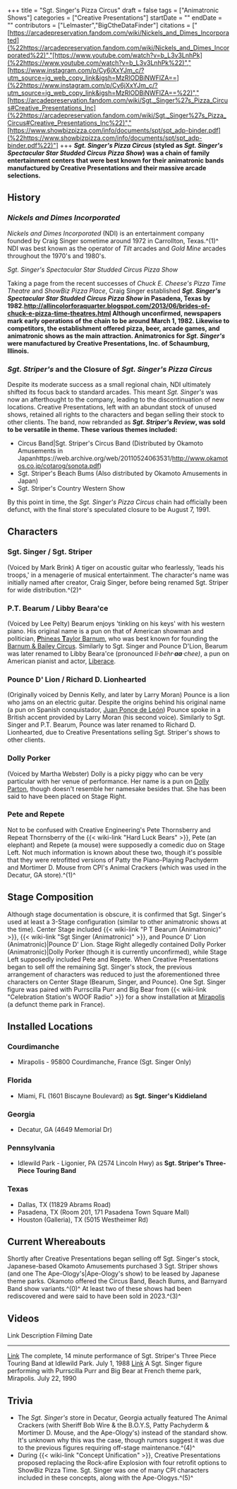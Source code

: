 +++
title = "Sgt. Singer's Pizza Circus"
draft = false
tags = ["Animatronic Shows"]
categories = ["Creative Presentations"]
startDate = ""
endDate = ""
contributors = ["Lelmaster","BigCtheDataFinder"]
citations = ["[https://arcadepreservation.fandom.com/wiki/Nickels_and_Dimes_Incorporated](%22https://arcadepreservation.fandom.com/wiki/Nickels_and_Dimes_Incorporated%22)","[https://www.youtube.com/watch?v=b_L3v3LnhPk](%22https://www.youtube.com/watch?v=b_L3v3LnhPk%22)","[https://www.instagram.com/p/Cy6jXxYJm_c/?utm_source=ig_web_copy_link&igsh=MzRlODBiNWFlZA==](%22https://www.instagram.com/p/Cy6jXxYJm_c/?utm_source=ig_web_copy_link&igsh=MzRlODBiNWFlZA==%22)","[https://arcadepreservation.fandom.com/wiki/Sgt._Singer%27s_Pizza_Circus#Creative_Presentations_Inc](%22https://arcadepreservation.fandom.com/wiki/Sgt._Singer%27s_Pizza_Circus#Creative_Presentations_Inc%22)","[https://www.showbizpizza.com/info/documents/spt/spt_adp-binder.pdf](%22https://www.showbizpizza.com/info/documents/spt/spt_adp-binder.pdf%22)"]
+++
***Sgt. Singer's Pizza Circus* (styled as ***Sgt. Singer's Spectacular Star Studded Circus Pizza Show*) was a chain of family entertainment centers that were best known for their animatronic bands manufactured by Creative Presentations and their massive arcade selections.****

## History

### *Nickels and Dimes Incorporated*

*Nickels and Dimes Incorporated* (NDI) is an entertainment company founded by Craig Singer sometime around 1972 in Carrollton, Texas.^(1)^ NDI was best known as the operator of *Tilt* arcades and *Gold Mine* arcades throughout the 1970's and 1980's.

*Sgt. Singer's Spectacular Star Studded Circus Pizza Show*

Taking a page from the recent successes of *Chuck E. Cheese's Pizza Time Theatre* and *ShowBiz Pizza Place*, Craig Singer established ***Sgt. Singer's Spectacular Star Studded Circus Pizza Show* in Pasadena, Texas by 1982.http://allincolorforaquarter.blogspot.com/2013/06/brides-of-chuck-e-pizza-time-theatres.html Although unconfirmed, newspapers mark early operations of the chain to be around March 1, 1982. Likewise to competitors, the establishment offered pizza, beer, arcade games, and animatronic shows as the main attraction. Animatronics for *Sgt. Singer's* were manufactured by Creative Presentations, Inc. of Schaumburg, Illinois.**

### *Sgt. Striper's* and the Closure of *Sgt. Singer's Pizza Circus*

Despite its moderate success as a small regional chain, NDI ultimately shifted its focus back to standard arcades. This meant *Sgt. Singer's* was now an afterthought to the company, leading to the discontinuation of new locations. Creative Presentations, left with an abundant stock of unused shows, retained all rights to the characters and began selling their stock to other clients. The band, now rebranded as ***Sgt. Striper's Review*, was sold to be versatile in theme. These various themes included:**

- Circus Band|Sgt. Striper's Circus Band (Distributed by Okamoto Amusements in Japanhttps://web.archive.org/web/20110524063531/http://www.okamotos.co.jp/cotarog/sonota.pdf)
- Sgt. Striper's Beach Bums (Also distributed by Okamoto Amusements in Japan)
- Sgt. Striper's Country Western Show

By this point in time, the *Sgt. Singer's Pizza Circus* chain had officially been defunct, with the final store's speculated closure to be August 7, 1991.

## Characters

### Sgt. Singer / Sgt. Striper

(Voiced by Mark Brink) A tiger on acoustic guitar who fearlessly, 'leads his troops,' in a menagerie of musical entertainment. The character's name was initially named after creator, Craig Singer, before being renamed Sgt. Striper for wide distribution.^(2)^

### P.T. Bearum / Libby Beara'ce

(Voiced by Lee Pelty) Bearum enjoys 'tinkling on his keys' with his western piano. His original name is a pun on that of American showman and politician, [**P**hineas **T**aylor Barnum](https://en.wikipedia.org/wiki/P._T._Barnum), who was best known for founding the [Barnum & Bailey Circus](https://en.wikipedia.org/wiki/Ringling_Bros._and_Barnum_%26_Bailey_Circus). Similarly to Sgt. Singer and Pounce D'Lion, Bearum was later renamed to Libby Beara'ce (pronounced *li·behr·**aa**·chee)*, a pun on American pianist and actor, [Liberace](https://en.wikipedia.org/wiki/Liberace).

### Pounce D' Lion / Richard D. Lionhearted

(Originally voiced by Dennis Kelly, and later by Larry Moran) Pounce is a lion who jams on an electric guitar. Despite the origins behind his original name (a pun on Spanish conquistador, [Juan Ponce de León](https://en.wikipedia.org/wiki/Juan_Ponce_de_Le%C3%B3n)) Pounce spoke in a British accent provided by Larry Moran (his second voice). Similarly to Sgt. Singer and P.T. Bearum, Pounce was later renamed to Richard D. Lionhearted, due to Creative Presentations selling Sgt. Striper's shows to other clients.

### Dolly Porker

(Voiced by Martha Webster) Dolly is a picky piggy who can be very particular with her venue of performance. Her name is a pun on [Dolly Parton](https://en.wikipedia.org/wiki/Dolly_Parton), though doesn't resemble her namesake besides that. She has been said to have been placed on Stage Right.

### Pete and Repete

Not to be confused with Creative Engineering's Pete Thornsberry and Repeat Thornsberry of the {{< wiki-link "Hard Luck Bears" >}}, Pete (an elephant) and Repete (a mouse) were supposedly a comedic duo on Stage Left. Not much information is known about these two, though it's possible that they were retrofitted versions of Patty the Piano-Playing Pachyderm and Mortimer D. Mouse from CPI's Animal Crackers (which was used in the Decatur, GA store).^(1)^

## Stage Composition

Although stage documentation is obscure, it is confirmed that Sgt. Singer's used at least a 3-Stage configuration (similar to other animatronic shows at the time). Center Stage included {{< wiki-link "P T Bearum (Animatronic)" >}}, {{< wiki-link "Sgt Singer (Animatronic)" >}}, and Pounce D' Lion (Animatronic)|Pounce D' Lion. Stage Right allegedly contained Dolly Porker (Animatronic)|Dolly Porker (though it is currently unconfirmed), while Stage Left supposedly included Pete and Repete.
When Creative Presentations began to sell off the remaining Sgt. Singer's stock, the previous arrangement of characters was reduced to just the aforementioned three characters on Center Stage (Bearum, Singer, and Pounce). One Sgt. Singer figure was paired with Purrscilla Purr and Big Bear from {{< wiki-link "Celebration Station's WOOF Radio" >}} for a show installation at [Mirapolis](https://en.wikipedia.org/wiki/Mirapolis) (a defunct theme park in France).

## Installed Locations

### Courdimanche

- Mirapolis - 95800 Courdimanche, France (Sgt. Singer Only)

### Florida

- Miami, FL (1601 Biscayne Boulevard) as **Sgt. Singer's Kiddieland**

### Georgia

- Decatur, GA (4649 Memorial Dr)

### Pennsylvania

- Idlewild Park - Ligonier, PA (2574 Lincoln Hwy) as **Sgt. Striper's Three-Piece Touring Band**

### Texas

- Dallas, TX (11829 Abrams Road)
- Pasadena, TX (Room 201, 171 Pasadena Town Square Mall)
- Houston (Galleria), TX (5015 Westheimer Rd)

## Current Whereabouts

Shortly after Creative Presentations began selling off Sgt. Singer's stock, Japanese-based Okamoto Amusements purchased 3 Sgt. Striper shows (and one The Ape-Ology's|Ape-Ology's show) to be leased by Japanese theme parks. Okamoto offered the Circus Band, Beach Bums, and Barnyard Band show variants.^(0)^ At least two of these shows had been rediscovered and were said to have been sold in 2023.^(3)^

## Videos

  Link                                          Description                                                                                          Filming Date
  --------------------------------------------- ---------------------------------------------------------------------------------------------------- ---------------
  [Link](https://youtu.be/sGwvdZJCDvY)          The complete, 14 minute performance of Sgt. Striper's Three Piece Touring Band at Idlewild Park.    July 1, 1988
  [Link](https://youtu.be/MFZUW8F_GHk?t=1663)   A Sgt. Singer figure performing with Purrscilla Purr and Big Bear at French theme park, Mirapolis.   July 22, 1990

## Trivia

- The *Sgt. Singer's* store in Decatur, Georgia actually featured The Animal Crackers (with Sheriff Bob Wire & the B.O.Y.S, Patty Pachyderm & Mortimer D. Mouse, and the Ape-Ology's) instead of the standard show. It's unknown why this was the case, though rumors suggest it was due to the previous figures requiring off-stage maintenance.^(4)^
- During {{< wiki-link "Concept Unification" >}}, Creative Presentations proposed replacing the Rock-afire Explosion with four retrofit options to ShowBiz Pizza Time. Sgt. Singer was one of many CPI characters included in these concepts, along with the Ape-Ologys.^(5)^
